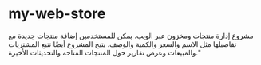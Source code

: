 # my-web-store
مشروع إدارة منتجات ومخزون عبر الويب. يمكن للمستخدمين إضافة منتجات جديدة مع تفاصيلها مثل الاسم والسعر والكمية والوصف. يتيح المشروع أيضًا تتبع المشتريات والمبيعات وعرض تقارير حول المنتجات المتاحة والتحديثات الأخيرة."
